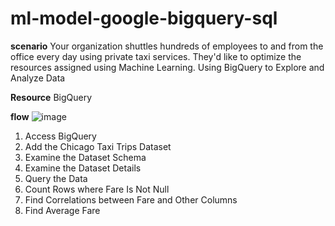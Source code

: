 # ml-model-google-bigquery-sql

**scenario**
  Your organization shuttles hundreds of employees to and from the office every day using private taxi services. They'd like to optimize the resources assigned using Machine Learning. Using BigQuery to Explore and Analyze Data
  
**Resource**
  BigQuery

**flow**
![image](https://github.com/rameshjoshi/ml-model-google-bigquery-sql/assets/7277702/02c1031e-d0ea-4fed-adea-7ecae8f1e097)

  1. Access BigQuery
  2. Add the Chicago Taxi Trips Dataset
  3. Examine the Dataset Schema
  4. Examine the Dataset Details
  5. Query the Data
  6. Count Rows where Fare Is Not Null
  7. Find Correlations between Fare and Other Columns
  8. Find Average Fare


